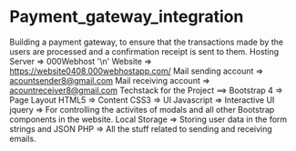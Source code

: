 # Payment_gateway_integration
Building a payment gateway, to ensure that the transactions made by the users are processed and a confirmation receipt is sent to them.
Hosting Server => 000Webhost '\n'
Website => https://website0408.000webhostapp.com/
Mail sending account => acountsender8@gmail.com
Mail receiving account => acountreceiver8@gmail.com
Techstack for the Project ==> 
Bootstrap 4 => Page Layout
HTML5 => Content
CSS3 => UI
Javascript => Interactive UI
jquery => For controlling the activites of modals and all other Bootstrap components in the website.
Local Storage => Storing user data in the form strings and JSON
PHP => All the stuff related to sending and receiving emails.

